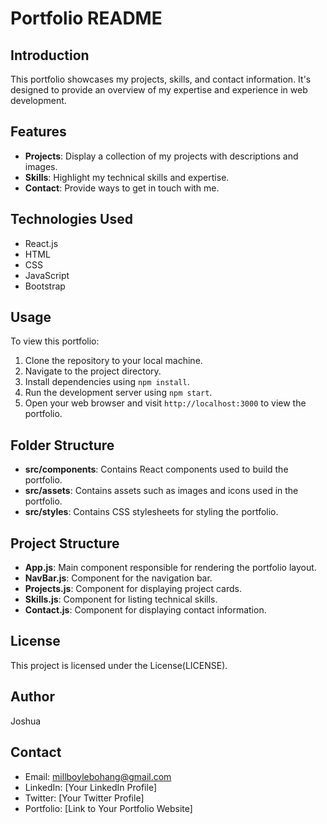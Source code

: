 # Portfolio README

## Introduction
This portfolio showcases my projects, skills, and contact information. It's designed to provide an overview of my expertise and experience in web development.

## Features
- **Projects**: Display a collection of my projects with descriptions and images.
- **Skills**: Highlight my technical skills and expertise.
- **Contact**: Provide ways to get in touch with me.

## Technologies Used
- React.js
- HTML
- CSS
- JavaScript
- Bootstrap

## Usage
To view this portfolio:
1. Clone the repository to your local machine.
2. Navigate to the project directory.
3. Install dependencies using `npm install`.
4. Run the development server using `npm start`.
5. Open your web browser and visit `http://localhost:3000` to view the portfolio.

## Folder Structure
- **src/components**: Contains React components used to build the portfolio.
- **src/assets**: Contains assets such as images and icons used in the portfolio.
- **src/styles**: Contains CSS stylesheets for styling the portfolio.

## Project Structure
- **App.js**: Main component responsible for rendering the portfolio layout.
- **NavBar.js**: Component for the navigation bar.
- **Projects.js**: Component for displaying project cards.
- **Skills.js**: Component for listing technical skills.
- **Contact.js**: Component for displaying contact information.

## License
This project is licensed under the License(LICENSE).

## Author
Joshua

## Contact
- Email: millboylebohang@gmail.com
- LinkedIn: [Your LinkedIn Profile]
- Twitter: [Your Twitter Profile]
- Portfolio: [Link to Your Portfolio Website]
